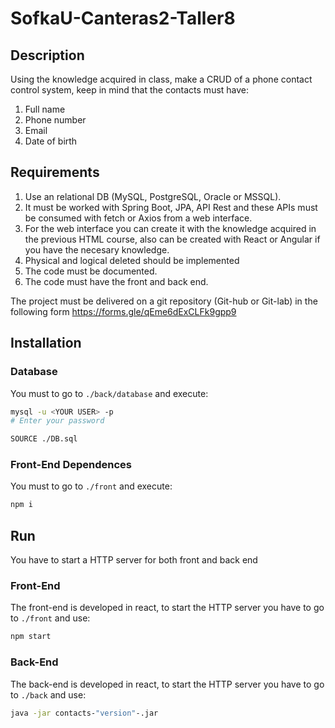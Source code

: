 # SofkaU-Canteras2-Taller8

## Description

Using the knowledge acquired in class, make a CRUD of a phone contact control system, keep in mind that the contacts must have:

1. Full name
2. Phone number
3. Email
4. Date of birth

## Requirements

1. Use an relational DB (MySQL, PostgreSQL, Oracle or MSSQL).
2. It must be worked with Spring Boot, JPA, API Rest and these APIs must be consumed with fetch or Axios from a web interface.
3. For the web interface you can create it with the knowledge acquired in the previous HTML course, also can be created with React or Angular if you have the necesary knowledge.
4. Physical and logical deleted should be implemented
5. The code must be documented.
6. The code must have the front and back end.

The project must be delivered on a git repository (Git-hub or Git-lab) in the following form <https://forms.gle/qEme6dExCLFk9gpp9>

## Installation

### Database

You must to go to `./back/database` and execute:

```sh
mysql -u <YOUR USER> -p
# Enter your password

SOURCE ./DB.sql
```

### Front-End Dependences

You must to go to `./front` and execute:

```sh
npm i
```

## Run

You have to start a HTTP server for both front and back end

### Front-End

The front-end is developed in react, to start the HTTP server you have to go to `./front` and use:

```sh
npm start
```

### Back-End

The back-end is developed in react, to start the HTTP server you have to go to `./back` and use:

```sh
java -jar contacts-"version"-.jar
```
